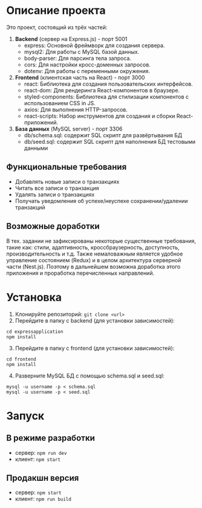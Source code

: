 # Описание проекта

Это проект, состоящий из трёх частей:

1. **Backend** (сервер на Express.js) - порт 5001
   - express: Основной фреймворк для создания сервера.
   - mysql2: Для работы с MySQL базой данных.
   - body-parser: Для парсинга тела запроса.
   - cors: Для настройки кросс-доменных запросов.
   - dotenv: Для работы с переменными окружения.
2. **Frontend** (клиентская часть на React) - порт 3000
   - react: Библиотека для создания пользовательских интерфейсов.
   - react-dom: Для рендеринга React-компонентов в браузере.
   - styled-components: Библиотека для стилизации компонентов с использованием CSS in JS.
   - axios: Для выполнения HTTP-запросов.
   - react-scripts: Набор инструментов для создания и сборки React-приложений.
3. **База данных** (MySQL server) - порт 3306
   - db/schema.sql: содержит SQL скрипт для развёртывания БД
   - db/seed.sql: содержит SQL скрипт для наполнения БД тестовыми данными

## Функциональные требования

- Добавлять новые записи о транзакциях
- Читать все записи о транзакция
- Удалять записи о транзакциях
- Получать уведомления об успехе/неуспехе сохранении/удалении транзакций

## Возможные доработки

В тех. задании не зафиксированы некоторые существенные требования, такие как: стили, адаптивность, кроссбраузерность, доступность, производительность и т.д. Также немаловажным является удобное управление состоянием (Redux) и в целом архитектура серверной части (Nest.js). Поэтому в дальнейшем возможна доработка этого приложения и проработка перечисленных направлений.

# Установка

1. Клонируйте репозиторий: `git clone <url>`
1. Перейдите в папку с backend (для установки зависимостей):

```
cd expressapplication
npm install
```

3. Перейдите в папку с frontend (для установки зависимостей):

```
cd frontend
npm install
```

4. Разверните MySQL БД с помощью schema.sql и seed.sql:

```
mysql -u username -p < schema.sql
mysql -u username -p < seed.sql
```

# Запуск

## В режиме разработки

- сервер: `npm run dev`
- клиент: `npm start`

## Продакшн версия

- сервер: `npm start`
- клиент: `npm run build`
